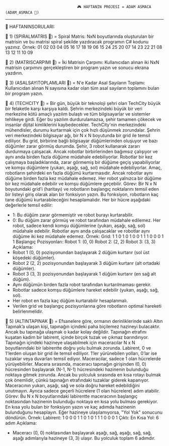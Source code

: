                                     🎮 HAFTANIN PROJESI = ADAM ASMACA (ADAM_ASMACA 📂)

--------------------------------------------------------------------------------------------------------------------------------

📖 HAFTANINSORULARI:

🔶 1) (SPIRALMATRIS 📂) = Spiral Matris: NxN boyutlarında oluşturulan bir matrisin ve bu matrisi spiral şekilde
yazdıracak programın C# kodunu yazınız.
Örnek:
01 02 03 04 05
16 17 18 19 06
15 24 25 20 07
14 23 22 21 08
13 12 11 10 09

🔶 2) (MATRISCARPIMI 📂) = İki Matrisin Çarpımı: Kullanıcıdan alınan iki NxN matrisin çarpımını gerçekleştiren bir
program yazın ve sonucu ekrana yazdırın.

🔶 3) (ASALSAYITOPLAMLARI 📂) = N'e Kadar Asal Sayıların Toplamı: Kullanıcıdan alınan N sayısına kadar olan tüm asal
sayıların toplamını bulan bir program yazın.

🔷 4) (TECHCITY 📂) = Bir gün, büyük bir teknoloji şehri olan TechCity büyük bir felaketle karşı karşıya kaldı.
Şehrin merkezindeki büyük bir veri merkezine kötü amaçlı yazılım bulaştı ve tüm
bilgisayarlar ve sistemler tehlikeye girdi. Eğer bu yazılım durdurulamazsa, şehir tamamen
çökecek ve insanlar dijital kimliklerini kaybedecekler. TechCity'nin merkezindeki
mühendisler, durumu kurtarmak için çok hızlı düşünmek zorundalar. Şehrin veri
merkezindeki bilgisayar ağı, bir N x N boyutunda bir grid ile temsil ediliyor. Bu grid,
birbirine bağlı bilgisayar düğümlerinden oluşuyor ve bazı düğümler zarar görmüş
durumda. Şehir, 3 robot kullanarak zararı durdurmaya çalışacak. Ancak robotlar
birbirlerinden bağımsız çalışıyor ve aynı anda birden fazla düğüme müdahale
edebiliyorlar. Robotlar bir kez çalışmaya başladıklarında, zarar görmemiş bir düğüme
geçiş yapabiliyorlar ve komşu düğümlere (yukarı, aşağı, sağ, sol) müdahale edebiliyorlar.
Amaç, robotların şehirdeki en fazla düğümü kurtarmasıdır. Ancak robotlar aynı düğüme
birden fazla kez müdahale edemez. Her robot yalnızca bir düğüme bir kez müdahale
edebilir ve komşu düğümlere geçebilir.
Görev: Bir N x N boyutundaki grid'i (haritayı) ve robotların başlangıç noktalarını temsil
eden bir listeyi giriş olarak alan bir fonksiyon yazın. Bu fonksiyon, robotların kaç tane
düğümü kurtarabileceğini hesaplamalıdır.
Her bir hücre aşağıdaki değerlerle temsil edilir:
* 1: Bu düğüm zarar görmemiştir ve robot burayı kurtarabilir.
* 0: Bu düğüm zarar görmüş ve robot tarafından müdahale edilemez.
Her robot, sadece kendi komşu düğümlerine (yukarı, aşağı, sağ, sol) müdahale edebilir.
Robotlar aynı anda çalışacaklar ve robotlar aynı düğüme iki kez müdahale edemez.
Örnek:
Grid:
1 1 0 1
0 1 0 0
1 1 1 0
0 0 1 1
Başlangıç Pozisyonları:
Robot 1: (0, 0)
Robot 2: (2, 2)
Robot 3: (3, 3)
Açıklama:
* Robot 1 (0, 0) pozisyonundan başlayarak 2 düğüm kurtarır (sol üst köşedeki
düğümler).
* Robot 2 (2, 2) pozisyonundan başlayarak 3 düğüm kurtarır (alt ortadaki düğümler).
* Robot 3 (3, 3) pozisyonundan başlayarak 1 düğüm kurtarır (en sağ alt düğüm).
* Aynı düğümün birden fazla robot tarafından kurtarılmaması gerekir.
* Robotlar sadece komşu düğümlere hareket edebilir (yukarı, aşağı, sağ, sol).
* Her robot en fazla kaç düğüm kurtarabilir hesaplanmalı.
* Verilen grid ve başlangıç pozisyonlarına göre robotların optimal hareketi
belirlenmelidir.

🔷 5) (ALTINTAPINAK 📂) = Efsanelere göre, ormanın derinliklerinde saklı Altın Tapınak’a ulaşan kişi, tapınağın
içindeki paha biçilemez hazineyi bulacaktır. Ancak bu tapınağa ulaşmak o kadar kolay
değildir. Tapınağın etrafını kuşatan kadim bir labirent, içinde birçok tuzak ve çıkmaz
barındırıyor. Tapınağın içindeki hazineye ulaşabilmek için maceracılar N x N
boyutlarındaki bir labirentte doğru yolu bulmak zorunda. Labirent, 0 ve 1'lerden oluşan bir
grid ile temsil ediliyor. 1’ler yürünebilen yolları, 0’lar ise tuzaklar veya duvarları temsil
ediyor. Maceracılar, sadece 1 olan hücrelerde yürüyebilirler. Macera sırasında, maceracı
tapınağın girişinden (0, 0) hücresinden başlayarak (N-1, N-1) hücresindeki hazinenin
bulunduğu noktaya gitmek zorunda. Ancak bu yolculuk sırasında en kısa rotayı bulmak
çok önemlidir, çünkü tapınağın etrafındaki tuzaklar giderek kapanıyor. Maceracının
yukarı, aşağı, sağ ve sola doğru hareket edebildiğini unutmayın. Ayrıca sadece geçerli
hücrelere (1 olan hücrelere) adım atabilir.
Görev: Bu N x N boyutlarındaki labirentte maceracının başlangıç noktasından hazinenin
bulunduğu noktaya en kısa yolu bulması gerekiyor. En kısa yolu bulan bir fonksiyon yazın
ve kaç adımda hazinenin bulunduğunu hesaplayın. Eğer hazineye ulaşılamıyorsa, "Yol
Yok" sonucunu döndürün.
Örnek:
Labirent:
1 0 0 0
1 1 0 1
0 1 1 1
0 0 0 1
Çıktı:
En Kısa Yol: 6 adım
Açıklama:
* Maceracı (0, 0) noktasından başlayarak aşağı, sağ, aşağı, sağ, sağ, aşağı adımlarıyla hazineye
(3, 3) ulaşır. Bu yolculuk toplam 6 adımdır.
